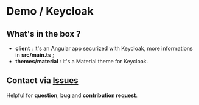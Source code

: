 # Demo / Keycloak 

## What's in the box ?

* **client** : it's an Angular app securized with Keycloak, more informations in **src/main.ts** ;
* **themes/material** : it's a Material theme for Keycloak.

## Contact via [Issues](https://github.com/GDG-Lille/twall-front/issues)
Helpful for **question**, **bug** and **contribution request**.
